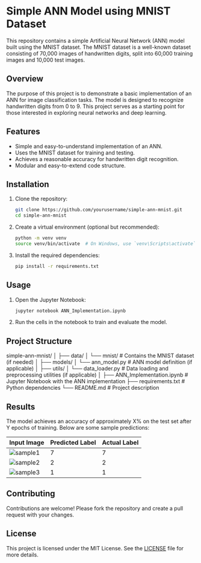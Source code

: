 # Simple ANN Model using MNIST Dataset

This repository contains a simple Artificial Neural Network (ANN) model built using the MNIST dataset. The MNIST dataset is a well-known dataset consisting of 70,000 images of handwritten digits, split into 60,000 training images and 10,000 test images.

## Overview

The purpose of this project is to demonstrate a basic implementation of an ANN for image classification tasks. The model is designed to recognize handwritten digits from 0 to 9. This project serves as a starting point for those interested in exploring neural networks and deep learning.

## Features

- Simple and easy-to-understand implementation of an ANN.
- Uses the MNIST dataset for training and testing.
- Achieves a reasonable accuracy for handwritten digit recognition.
- Modular and easy-to-extend code structure.

## Installation

1. Clone the repository:
    ```bash
    git clone https://github.com/yourusername/simple-ann-mnist.git
    cd simple-ann-mnist
    ```

2. Create a virtual environment (optional but recommended):
    ```bash
    python -m venv venv
    source venv/bin/activate  # On Windows, use `venv\Scripts\activate`
    ```

3. Install the required dependencies:
    ```bash
    pip install -r requirements.txt
    ```

## Usage

1. Open the Jupyter Notebook:
    ```bash
    jupyter notebook ANN_Implementation.ipynb
    ```

2. Run the cells in the notebook to train and evaluate the model.

## Project Structure

simple-ann-mnist/
│
├── data/
│ └── mnist/ # Contains the MNIST dataset (if needed)
│
├── models/
│ └── ann_model.py # ANN model definition (if applicable)
│
├── utils/
│ └── data_loader.py # Data loading and preprocessing utilities (if applicable)
│
├── ANN_Implementation.ipynb # Jupyter Notebook with the ANN implementation
├── requirements.txt # Python dependencies
└── README.md # Project description


## Results

The model achieves an accuracy of approximately X% on the test set after Y epochs of training. Below are some sample predictions:

| Input Image | Predicted Label | Actual Label |
|-------------|------------------|--------------|
| ![sample1](path_to_image1) | 7                | 7            |
| ![sample2](path_to_image2) | 2                | 2            |
| ![sample3](path_to_image3) | 1                | 1            |

## Contributing

Contributions are welcome! Please fork the repository and create a pull request with your changes.

## License

This project is licensed under the MIT License. See the [LICENSE](LICENSE) file for more details.

